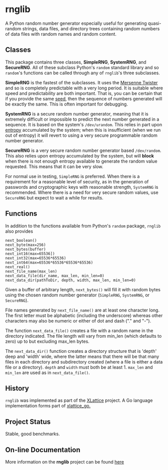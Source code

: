 # rnglib

A Python random number generator especially useful for generating
quasi-random strings, data files, and directory trees containing
random numbers of data files with random names and random content.

## Classes

This package contains three classes, **SimpleRNG**, **SystemRNG**,
and **SecureRNG**.  All of these subclass Python's `random` standard
library and so `random`'s functions can be called through any
of `rnglib`'s three subclasses.

**SimpleRNG** is the fastest of the subclasses.  It uses the
[Mersenne Twister](https://en.wikipedia.org/wiki/Mersenne_Twister)
and so is completely predictable with a very long period.
It is suitable where speed and predictability are both important.
That is, you can be certain that if you provide the same
[seed](https://en.wikipedia.org/wiki/Random_seed),
then the sequence of numbers generated will be exactly the same.  This is
often important for debugging.

**SystemRNG** is a secure random number generator, meaning that it is
extremely difficult or impossible to predict the next number
generated in a sequence.  It is based on the system's `/dev/urandom`.
This relies in part upon
[entropy](https://en.wikipedia.org/wiki/Entropy (Computing))
accumulated by the system; when
this is insufficient (when we run out of entropy) it will revert to using
a very secure programmable random number generator.

**SecureRNG** is a very secure random number generator based
`/dev/random`.  This also relies upon entropy accumulated by the
system, but will **block** when there is not enough entropy available
to generate the random value requested.  This means that it can be
very slow.

For normal use in testing, `SimpleRNG` is preferred.  When there is
a requirement for a reasonable level of security, as in the
generation of passwords and cryptographic keys with reasonable
strength, `SystemRNG` is recommended.  Where there is a need for
very secure random values, use `SecureRNG` but expect to wait a
while for results.

## Functions

In addition to the functions available from Python's `random` package,
`rnglib` also provides

	next_boolean()
	next_byte(max=256)
	next_bytes(buffer)
	next_int16(max=65536])
	next_int32(max=65536*65536)
	next_int64(max=65536*65536*65536*65536)
	next_real()
	next_file_name(max_len)
	next_data_file(dir_name, max_len, min_len=0)
	next_data_dir(pathToDir, depth, width, max_len, min_len=0)

Given a buffer of arbitrary length, `next_bytes()` will fill it with random
bytes using the chosen random number generator (`SimpleRNG`, `SystemRNG`,
or `SecureRNG`).

File names generated by `next_file_name()` are at least one character long.
The first letter must be alphabetic (including the underscore)
whereas other characters may also be numeric or either of dot and dash
("." and "-").

The function `next_data_file()` creates a file with a random name in the
directory indicated.  The file length will vary from min_len (which
defaults to zero) up to but excluding max_len bytes.

The `next_data_dir()` function creates a directory structure that is
'depth' deep and 'width' wide, where the latter means that there
will be that many files in each directory and subdirectory created
(where a file is either a data file or a directory). `depth` and
`width` must both be at least 1.  `max_len` and `min_len` are used as in
`next_data_file()`.

## History

`rnglib` was implemented as part of the
[XLattice](http://www.xlattice.org)
project.  A Go language implementation forms part of
[xlattice_go.](https://github.com/jddixon/xlattice_go)

## Project Status

Stable, good benchmarks.


## On-line Documentation

More information on the **rnglib** project can be found
[here](https://jddixon.github.io/rnglib)
